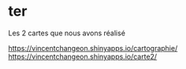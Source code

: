 # ter

Les 2 cartes que nous avons réalisé 

https://vincentchangeon.shinyapps.io/cartographie/
https://vincentchangeon.shinyapps.io/carte2/

